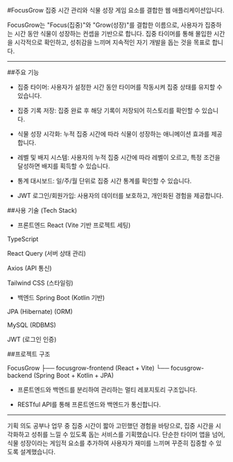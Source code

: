 #FocusGrow
집중 시간 관리와 식물 성장 게임 요소를 결합한 웹 애플리케이션입니다.

FocusGrow는 "Focus(집중)"와 "Grow(성장)"를 결합한 이름으로, 사용자가 집중하는 시간 동안 식물이 성장하는 컨셉을 기반으로 합니다.
집중 타이머를 통해 몰입한 시간을 시각적으로 확인하고, 성취감을 느끼며 지속적인 자기 개발을 돕는 것을 목표로 합니다.

---

##주요 기능
- 집중 타이머: 사용자가 설정한 시간 동안 타이머를 작동시켜 집중 상태를 유지할 수 있습니다.

- 집중 기록 저장: 집중 완료 후 해당 기록이 저장되어 히스토리를 확인할 수 있습니다.

- 식물 성장 시각화: 누적 집중 시간에 따라 식물이 성장하는 애니메이션 효과를 제공합니다.

- 레벨 및 배지 시스템: 사용자의 누적 집중 시간에 따라 레벨이 오르고, 특정 조건을 달성하면 배지를 획득할 수 있습니다.

- 통계 대시보드: 일/주/월 단위로 집중 시간 통계를 확인할 수 있습니다.

- JWT 로그인/회원가입: 사용자의 데이터를 보호하고, 개인화된 경험을 제공합니다.

##사용 기술 (Tech Stack)
- 프론트엔드
React (Vite 기반 프로젝트 세팅)

TypeScript

React Query (서버 상태 관리)

Axios (API 통신)

Tailwind CSS (스타일링)

- 백엔드
Spring Boot (Kotlin 기반)

JPA (Hibernate) (ORM)

MySQL (RDBMS)

JWT (로그인 인증)


##프로젝트 구조

FocusGrow
├── focusgrow-frontend (React + Vite)
└── focusgrow-backend (Spring Boot + Kotlin + JPA)

- 프론트엔드와 백엔드를 분리하여 관리하는 멀티 레포지토리 구조입니다.

- RESTful API를 통해 프론트엔드와 백엔드가 통신합니다.

---

기획 의도
공부나 업무 중 집중 시간이 짧아 고민했던 경험을 바탕으로, 집중 시간을 시각화하고 성취를 느낄 수 있도록 돕는 서비스를 기획했습니다.
단순한 타이머 앱을 넘어, 식물 성장이라는 게임적 요소를 추가하여 사용자가 재미를 느끼며 꾸준히 집중할 수 있도록 설계했습니다.

